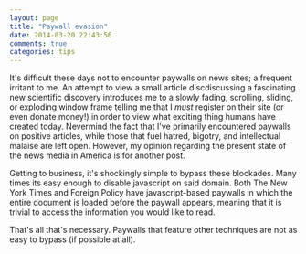 ```yaml
---
layout: page
title: "Paywall evasion"
date: 2014-03-20 22:43:56
comments: true
categories: tips
---
```


It's difficult these days not to encounter paywalls on news sites; a frequent irritant to me. An attempt to view a small article discdiscussing a  fascinating new scientific discovery introduces me to a slowly fading, scrolling, sliding, or exploding window frame telling me that I _must_ register on their site (or even donate money!) in order to view what exciting thing humans have created today. Nevermind the fact that I've primarily encountered paywalls on positive articles, while those that fuel hatred, bigotry, and intellectual malaise are left open. However, my opinion regarding the present state of the news media in America is for another post.

Getting to business, it's shockingly simple to bypass these blockades. Many times its easy enough to disable javascript on said domain. Both The New York Times and Foreign Policy have javascript-based paywalls in which the entire document is loaded before the paywall appears, meaning that it is trivial to access the information you would like to read.

That's all that's necessary. Paywalls that feature other techniques are not as easy to bypass (if possible at all).

